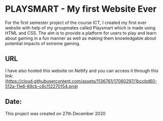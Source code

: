 # PLAYSMART - My first Website Ever
For the first semester project of the course ICT, I created my first ever website with help of my groupmates called Playsmart which is made using HTML and CSS. The aim is to provide a platform for users to play and learn about gaming in a fun manner as well as making them knowledgable about potential impacts of extreme gaming.
## URL
I have also hosted this website on Netlify and you can access it through this link: [(https://cloud.githubusercontent.com/assets/1136761/17080297/1bccbd60-512a-11e6-89cb-c6c112270154.png)](https://playsmart-ict.netlify.app/)


## Date:
This project was created on 27th December 2020

